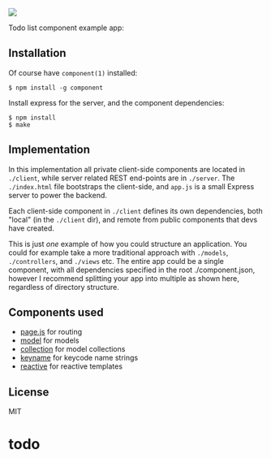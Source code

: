 
  ![](http://f.cl.ly/items/3l0r2s1C0d1Y1d3N202J/todo.png)

  Todo list component example app:

## Installation

 Of course have `component(1)` installed:
 
    $ npm install -g component

 Install express for the server, and the component dependencies:

    $ npm install
    $ make

## Implementation

  In this implementation all private client-side components are located in `./client`,
  while server related REST end-points are in `./server`. The `./index.html`
  file bootstraps the client-side, and `app.js` is a small Express server
  to power the backend.

  Each client-side component in `./client` defines its own dependencies,
  both "local" (in the `./client` dir), and remote from public components
  that devs have created.

  This is just _one_ example of how you could structure an application. You could
  for example take a more traditional approach with `./models`, `./controllers`,
  and `./views` etc. The entire app could be a single component, with all dependencies
  specified in the root ./component.json, however I recommend splitting your app
  into multiple as shown here, regardless of directory structure.

## Components used

  - [page.js](https://github.com/visionmedia/page.js) for routing
  - [model](https://github.com/component/model) for models
  - [collection](https://github.com/component/collection) for model collections
  - [keyname](https://github.com/component/keyname) for keycode name strings
  - [reactive](https://github.com/component/reactive) for reactive templates

## License

  MIT
# todo
